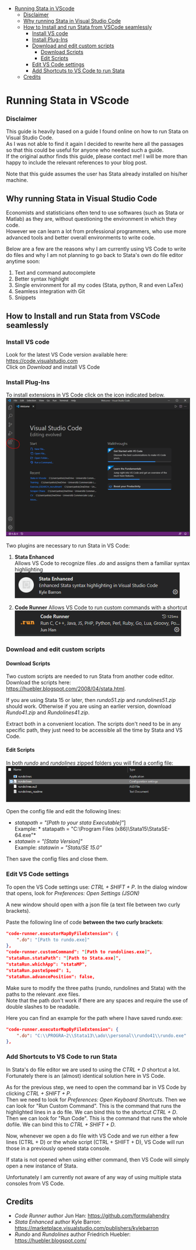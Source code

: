- [Running Stata in VScode](#running-stata-in-vscode)
    - [Disclaimer](#disclaimer)
  - [Why running Stata in Visual Studio Code](#why-running-stata-in-visual-studio-code)
  - [How to Install and run Stata from VSCode seamlessly](#how-to-install-and-run-stata-from-vscode-seamlessly)
    - [Install VS code](#install-vs-code)
    - [Install Plug-Ins](#install-plug-ins)
    - [Download and edit custom scripts](#download-and-edit-custom-scripts)
      - [Download Scripts](#download-scripts)
      - [Edit Scripts](#edit-scripts)
    - [Edit VS Code settings](#edit-vs-code-settings)
    - [Add Shortcuts to VS Code to run Stata](#add-shortcuts-to-vs-code-to-run-stata)
  - [Credits](#credits)

# Running Stata in VScode
### Disclaimer
This guide is heavily based on a guide I found online on how to run Stata on Visual Studio Code.  
As I was not able to find it again I decided to rewrite here all the passages so that this could be useful for anyone who needed such a guide.  
If the original author finds this guide, please contact me! I will be more than happy to include the relevant references to your blog post.

Note that this guide assumes the user has Stata already installed on his/her machine.

## Why running Stata in Visual Studio Code
Economists and statisticians often tend to use softwares (such as Stata or Matlab) as they are, without questioning the environment in which they code.  
However we can learn a lot from professional programmers, who use more advanced tools and better overall environments to write code.

Below are a few are the reasons why I am currently using VS Code to write do files and why I am not planning to go back to Stata's own do file editor anytime soon:
1. Text and command autocomplete
2. Better syntax highlight
3. Single environment for all my codes (Stata, python, R and even LaTex)
4. Seamless integration with Git
5. Snippets

## How to Install and run Stata from VSCode seamlessly

### Install VS code
Look for the latest VS Code version available here: https://code.visualstudio.com  
Click on *Download* and install VS Code

### Install Plug-Ins
To install extensions in VS Code click on the icon indicated below.
![](assets/images/Extensions.PNG)


Two plugins are necessary to run Stata in VS Code:
1. **Stata Enhanced**  
Allows VS Code to recognize files *.do* and assigns them a familiar syntax highlighting
![](assets/images/Stataenh.PNG)

2. **Code Runner**
Allows VS Code to run custom commands with a shortcut
![](assets/images/Coderun.PNG)

### Download and edit custom scripts
#### Download Scripts
Two custom scripts are needed to run Stata from another code editor.
Download the scripts here: https://huebler.blogspot.com/2008/04/stata.html.

If you are using Stata 15 or later, then *rundo51.zip* and *rundolines51.zip* should work. Otherwise if you are using an earlier version, download *Rundo41.zip* and *Rundolines41.zip*.

Extract both in a convenient location. The scripts don't need to be in any specific path, they just need to be accessible all the time by Stata and VS Code.

#### Edit Scripts
In both *rundo* and *rundolines* zipped folders you will find a config file:
![](assets/images/Config1.PNG)

Open the config file and edit the following lines:  
- *statapath = "[Path to your stata Executable]"*]  
Example: * statapath = "C:\Program Files (x86)\Stata15\StataSE-64.exe"*
- *statawin = "[Stata Version]"*  
Example: *statawin = "Stata/SE 15.0"*

Then save the config files and close them.

### Edit VS Code settings
To open the VS Code settings use: *CTRL + SHIFT + P*.
In the dialog window that opens, look for *Preferences: Open Settings (JSON)*

A new window should open with a json file (a text file between two curly brackets).

Paste the following line of code **between the two curly brackets**:
```json
"code-runner.executorMapByFileExtension": {
    ".do": "[Path to rundo.exe]"
},
"code-runner.customCommand": "[Path to rundolines.exe]",
"stataRun.stataPath": "[Path to Stata.exe]",
"stataRun.whichApp": "stataMP",
"stataRun.pasteSpeed": 1,
"stataRun.advancePosition": false,
```
Make sure to modify the three paths (rundo, rundolines and Stata) with the paths to the relevant .exe files.  
Note that the path don't work if there are any spaces and require the use of double slashes to be readable.

Here you can find an example for the path where I have saved rundo.exe:
```json
"code-runner.executorMapByFileExtension": {
    ".do": "C:\\PROGRA~2\\Stata13\\ado\\personal\\rundo41\\rundo.exe"
},
```

### Add Shortcuts to VS Code to run Stata
In Stata's do file editor we are used to using the *CTRL + D* shortcut a lot.  
Fortunately there is an (almost) identical solution here in VS Code.  

As for the previous step, we need to open the command bar in VS Code by clicking *CTRL + SHIFT + P*.  
Then we need to look for *Preferences: Open Keyboard Shortcuts*.
Then we can look for "Run Custom Command". This is the command that runs the highlighted lines in a do file. We can bind this to the shortcut *CTRL + D*.  
Then we can look for "Run Code". This is the command that runs the whole dofile. We can bind this to *CTRL + SHIFT + D*.

Now, whenever we open a do file with VS Code and we run either a few lines (CTRL + D) or the whole script (CTRL + SHIFT + D), VS Code will run those in a previously opened stata console.

If stata is not opened when using either command, then VS Code will simply open a new instance of Stata.

Unfortunately I am currently not aware of any way of using multiple stata consoles from VS Code.

## Credits
- *Code Runner* author Jun Han: https://github.com/formulahendry
- *Stata Enhanced* author Kyle Barron: https://marketplace.visualstudio.com/publishers/kylebarron
- *Rundo* and *Rundolines* author Friedrich Huebler: https://huebler.blogspot.com/